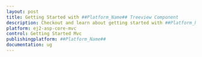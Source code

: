 ```yaml
---
layout: post
title: Getting Started with ##Platform_Name## Treeview Component
description: Checkout and learn about getting started with ##Platform_Name## Treeview component of Syncfusion, and more details.
platform: ej2-asp-core-mvc
control: Getting Started Mvc
publishingplatform: ##Platform_Name##
documentation: ug
---
```


